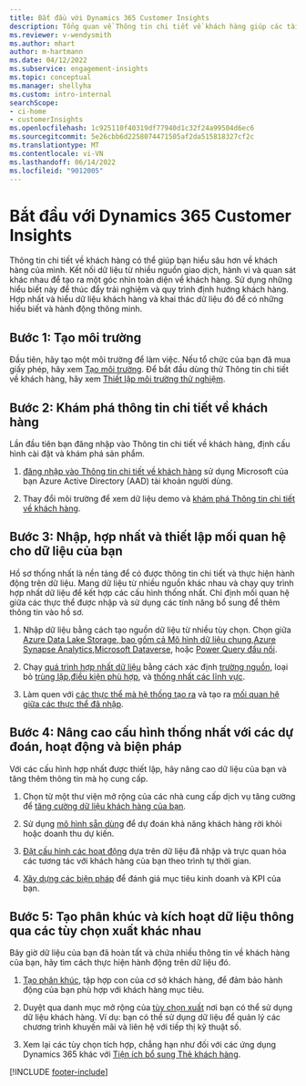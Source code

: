 ```yaml
---
title: Bắt đầu với Dynamics 365 Customer Insights
description: Tổng quan về Thông tin chi tiết về khách hàng giúp các tài nguyên bắt đầu nhanh chóng.
ms.reviewer: v-wendysmith
ms.author: mhart
author: m-hartmann
ms.date: 04/12/2022
ms.subservice: engagement-insights
ms.topic: conceptual
ms.manager: shellyha
ms.custom: intro-internal
searchScope:
- ci-home
- customerInsights
ms.openlocfilehash: 1c925110f40319df77940d1c32f24a99504d6ec6
ms.sourcegitcommit: 5e26cbb6d2258074471505af2da515818327cf2c
ms.translationtype: MT
ms.contentlocale: vi-VN
ms.lasthandoff: 06/14/2022
ms.locfileid: "9012005"
---
```

# <a name="get-started-with-dynamics-365-customer-insights"></a>Bắt đầu với Dynamics 365 Customer Insights

Thông tin chi tiết về khách hàng có thể giúp bạn hiểu sâu hơn về khách hàng của mình. Kết nối dữ liệu từ nhiều nguồn giao dịch, hành vi và quan sát khác nhau để tạo ra một góc nhìn toàn diện về khách hàng. Sử dụng những hiểu biết này để thúc đẩy trải nghiệm và quy trình định hướng khách hàng. Hợp nhất và hiểu dữ liệu khách hàng và khai thác dữ liệu đó để có những hiểu biết và hành động thông minh.

## <a name="step-1-create-an-environment"></a>Bước 1: Tạo môi trường

Đầu tiên, hãy tạo một môi trường để làm việc. Nếu tổ chức của bạn đã mua giấy phép, hãy xem [Tạo môi trường](create-environment.md). Để bắt đầu dùng thử Thông tin chi tiết về khách hàng, hãy xem [Thiết lập môi trường thử nghiệm](trial-signup.md).

## <a name="step-2-explore-customer-insights"></a>Bước 2: Khám phá thông tin chi tiết về khách hàng

Lần đầu tiên bạn đăng nhập vào Thông tin chi tiết về khách hàng, định cấu hình cài đặt và khám phá sản phẩm.

1. [đăng nhập vào Thông tin chi tiết về khách hàng](https://home.ci.ai.dynamics.com) sử dụng Microsoft của bạn Azure Active Directory (AAD) tài khoản người dùng.

1. Thay đổi môi trường để xem dữ liệu demo và [khám phá Thông tin chi tiết về khách hàng](home.md).

## <a name="step-3-ingest-unify-and-set-up-relationships-for-your-data"></a>Bước 3: Nhập, hợp nhất và thiết lập mối quan hệ cho dữ liệu của bạn

Hồ sơ thống nhất là nền tảng để có được thông tin chi tiết và thực hiện hành động trên dữ liệu. Mang dữ liệu từ nhiều nguồn khác nhau và chạy quy trình hợp nhất dữ liệu để kết hợp các cấu hình thống nhất. Chỉ định mối quan hệ giữa các thực thể được nhập và sử dụng các tính năng bổ sung để thêm thông tin vào hồ sơ.

1. Nhập dữ liệu bằng cách tạo nguồn dữ liệu từ nhiều tùy chọn. Chọn giữa [Azure Data Lake Storage, bao gồm cả Mô hình dữ liệu chung](connect-common-data-model.md),[Azure Synapse Analytics](connect-synapse.md),[Microsoft Dataverse](connect-dataverse-managed-lake.md), hoặc [Power Query đầu nối](connect-power-query.md).

1. Chạy [quá trình hợp nhất dữ liệu](data-unification.md) bằng cách xác định [trường nguồn](map-entities.md), loại bỏ [trùng lặp](remove-duplicates.md),[điều kiện phù hợp](match-entities.md), và [thống nhất các lĩnh vực](merge-entities.md).

1. Làm quen với [các thực thể mà hệ thống tạo ra](entities.md) và tạo ra [mối quan hệ giữa các thực thể đã nhập](relationships.md).

## <a name="step-4-enhance-unified-profiles-with-predictions-activities-and-measures"></a>Bước 4: Nâng cao cấu hình thống nhất với các dự đoán, hoạt động và biện pháp

Với các cấu hình hợp nhất được thiết lập, hãy nâng cao dữ liệu của bạn và tăng thêm thông tin mà họ cung cấp.

1. Chọn từ một thư viện mở rộng của các nhà cung cấp dịch vụ tăng cường để [tăng cường dữ liệu khách hàng của bạn](enrichment-hub.md).

1. Sử dụng [mô hình sẵn dùng](predictions-overview.md) để dự đoán khả năng khách hàng rời khỏi hoặc doanh thu dự kiến.

1. [Đặt cấu hình các hoạt động](activities.md) dựa trên dữ liệu đã nhập và trực quan hóa các tương tác với khách hàng của bạn theo trình tự thời gian.

1. [Xây dựng các biện pháp](measures.md) để đánh giá mục tiêu kinh doanh và KPI của bạn.

## <a name="step-5-create-segments-and-activate-data-through-various-export-options"></a>Bước 5: Tạo phân khúc và kích hoạt dữ liệu thông qua các tùy chọn xuất khác nhau

Bây giờ dữ liệu của bạn đã hoàn tất và chứa nhiều thông tin về khách hàng của bạn, hãy tìm cách thực hiện hành động trên dữ liệu đó.

1. [Tạo phân khúc](segments.md), tập hợp con của cơ sở khách hàng, để đảm bảo hành động của bạn phù hợp với khách hàng mục tiêu.

1. Duyệt qua danh mục mở rộng của [tùy chọn xuất](export-destinations.md) nơi bạn có thể sử dụng dữ liệu khách hàng. Ví dụ: bạn có thể sử dụng dữ liệu để quản lý các chương trình khuyến mãi và liên hệ với tiếp thị kỹ thuật số.

1. Xem lại các tùy chọn tích hợp, chẳng hạn như đối với các ứng dụng Dynamics 365 khác với [Tiện ích bổ sung Thẻ khách hàng](customer-card-add-in.md).  


[!INCLUDE [footer-include](includes/footer-banner.md)]
